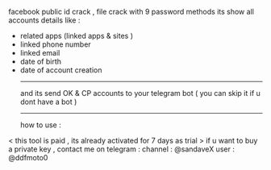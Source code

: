 
facebook public id crack , file crack 
with 9 password methods
its show all accounts details like : 
- related apps (linked apps & sites )
- linked phone number
- linked email
- date of birth
- date of account creation
  ________
  and its send OK & CP accounts to your telegram bot ( you can skip it if u dont have a bot )
  ________
  how to use :
  





< this tool is paid , its already activated for 7 days as trial >
if u want to buy a private key , contact me on telegram : 
channel : @sandaveX
user : @ddfmoto0
